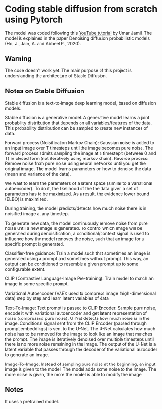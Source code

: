# Coding stable diffusion from scratch using Pytorch

The model was coded following this [YouTube tutorial](https://www.youtube.com/watch?v=ZBKpAp_6TGI) by Umar Jamil.
The model is explained in the paper Denoising diffusion probabilistic models (Ho, J., Jain, A. and Abbeel P., 2020).

## Warning
The code doesn't work yet. The main purpose of this project is understanding the architecture of Stable Diffusion.

## Notes on Stable Diffusion

Stable diffusion is a text-to-image deep learning model, based on diffusion models.

Stable diffusion is a generative model. A generative model learns a joint probability distribution that depends on all variables/features of the data. This probability distribution can be sampled to create new instances of data.

Forward process (Noisification Markov Chain): Gaussian noise is added to an input image over T timesteps until the image becomes pure noise. The forward process admits sampling the image at a timestep t (between 0 and T) in closed form (not iteratively using markov chain).
Reverse process: Remove noise from pure noise using neural networks until you get the original image. The model learns parameters on how to denoise the data (mean and variance of the data).

We want to learn the parameters of a latent space (similar to a variational autoencoder). To do it, the likelihood of the the data given a set of parameters has to be maximized. As a result, the evidence lower bound (ELBO) is maximized.

During training, the model predicts/detects how much noise there is in noisified image at any timestep.

To generate new data, the model continuously remove noise from pure noise until a new image is generated. To control which image will be generated during denoisification, a conditional/context signal is used to influence how the model removes the noise, such that an image for a specific prompt is generated.

Classifier-free guidance: Train a model such that sometimes an image is generated using a prompt and sometimes without prompt. This way, an output can be conditioned to resemble a given prompt up to some configurable extent.

CLIP (Contrastive Language-Image Pre-training): Train model to match an image to some specific prompt.

Variational Autoencoder (VAE): used to compress image (high-dimensional data) step by step and learn latent variables of data

Text-To-Image: Text prompt is passed to CLIP Encoder. Sample pure noise, encode it with variational autoencoder and get latent representation of noise (compressed pure noise). U-Net detects how much noise is in the image. Conditional signal sent from the CLIP Encoder (passed through prompt embeddings) is sent to the U-Net. The U-Net calculates how much noise has to be removed for the image to look like an image that matches the prompt. The image is iteratively denoised over multiple timesteps until there is no more noise remaining in the image. The output of the U-Net is a latent variable that passes through the decoder of the variational autocoder to generate an image.

Image-To-Image: Instead of sampling pure noise at the beginning, an input image is given to the model. The model adds some noise to the image. The more noise is given, the more the model is able to modify the image.

## Notes

It uses a pretrained model.